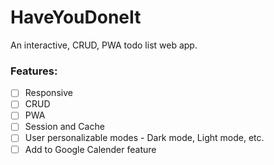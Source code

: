 # HaveYouDoneIt
An interactive, CRUD, PWA todo list web app.

### Features:
- [ ] Responsive
- [ ] CRUD
- [ ] PWA
- [ ] Session and Cache
- [ ] User personalizable modes - Dark mode, Light mode, etc.
- [ ] Add to Google Calender feature
